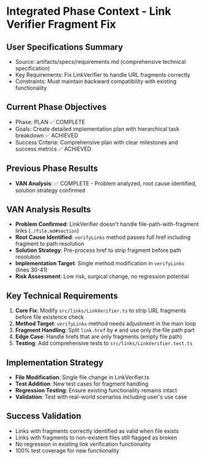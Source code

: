 # Integrated Phase Context - Link Verifier Fragment Fix

## User Specifications Summary
- Source: artifacts/specs/requirements.md (comprehensive technical specification)
- Key Requirements: Fix LinkVerifier to handle URL fragments correctly
- Constraints: Must maintain backward compatibility with existing functionality

## Current Phase Objectives
- Phase: PLAN ✅ COMPLETE
- Goals: Create detailed implementation plan with hierarchical task breakdown ✅ ACHIEVED
- Success Criteria: Comprehensive plan with clear milestones and success metrics ✅ ACHIEVED

## Previous Phase Results
- **VAN Analysis**: ✅ COMPLETE - Problem analyzed, root cause identified, solution strategy confirmed

## VAN Analysis Results
- **Problem Confirmed**: LinkVerifier doesn't handle file-path-with-fragment links (`./file.md#section`)
- **Root Cause Identified**: `verifyLinks` method passes full href including fragment to path resolution
- **Solution Strategy**: Pre-process href to strip fragment before path resolution
- **Implementation Target**: Single method modification in `verifyLinks` (lines 30-41)
- **Risk Assessment**: Low risk, surgical change, no regression potential

## Key Technical Requirements
1. **Core Fix**: Modify `src/links/LinkVerifier.ts` to strip URL fragments before file existence check
2. **Method Target**: `verifyLinks` method needs adjustment in the main loop
3. **Fragment Handling**: Split `link.href` by `#` and use only the file path part
4. **Edge Case**: Handle hrefs that are only fragments (empty file path)
5. **Testing**: Add comprehensive tests to `src/links/LinkVerifier.test.ts`

## Implementation Strategy
- **File Modification**: Single file change in LinkVerifier.ts
- **Test Addition**: New test cases for fragment handling
- **Regression Testing**: Ensure existing functionality remains intact
- **Validation**: Test with real-world scenarios including user's use case

## Success Validation
- Links with fragments correctly identified as valid when file exists
- Links with fragments to non-existent files still flagged as broken
- No regression in existing link verification functionality
- 100% test coverage for new functionality